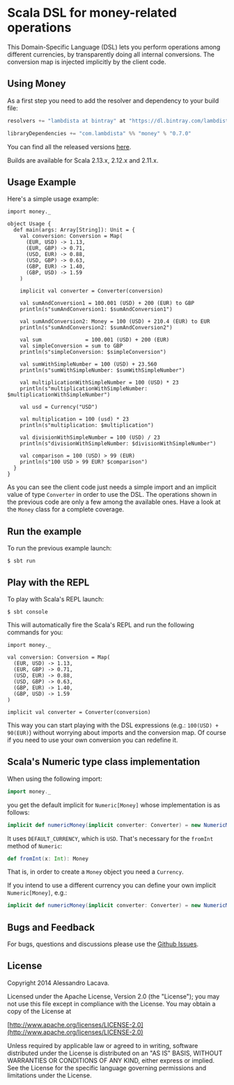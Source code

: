 # Scala DSL for money-related operations

This Domain-Specific Language (DSL) lets you perform operations among different currencies,
by transparently doing all internal conversions. The conversion map is injected implicitly by the client code.

## Using Money
As a first step you need to add the resolver and dependency to your build file:

```scala
resolvers += "lambdista at bintray" at "https://dl.bintray.com/lambdista/maven"

libraryDependencies += "com.lambdista" %% "money" % "0.7.0"
```

You can find all the released versions [here](https://github.com/lambdista/money/releases).

Builds are available for Scala 2.13.x, 2.12.x and 2.11.x.

## Usage Example
Here's a simple usage example:

```tut:silent
import money._

object Usage {
  def main(args: Array[String]): Unit = {
    val conversion: Conversion = Map(
      (EUR, USD) -> 1.13,
      (EUR, GBP) -> 0.71,
      (USD, EUR) -> 0.88,
      (USD, GBP) -> 0.63,
      (GBP, EUR) -> 1.40,
      (GBP, USD) -> 1.59
    )

    implicit val converter = Converter(conversion)

    val sumAndConversion1 = 100.001 (USD) + 200 (EUR) to GBP
    println(s"sumAndConversion1: $sumAndConversion1")

    val sumAndConversion2: Money = 100 (USD) + 210.4 (EUR) to EUR
    println(s"sumAndConversion2: $sumAndConversion2")

    val sum              = 100.001 (USD) + 200 (EUR)
    val simpleConversion = sum to GBP
    println(s"simpleConversion: $simpleConversion")

    val sumWithSimpleNumber = 100 (USD) + 23.560
    println(s"sumWithSimpleNumber: $sumWithSimpleNumber")

    val multiplicationWithSimpleNumber = 100 (USD) * 23
    println(s"multiplicationWithSimpleNumber: $multiplicationWithSimpleNumber")

    val usd = Currency("USD")

    val multiplication = 100 (usd) * 23
    println(s"multiplication: $multiplication")

    val divisionWithSimpleNumber = 100 (USD) / 23
    println(s"divisionWithSimpleNumber: $divisionWithSimpleNumber")

    val comparison = 100 (USD) > 99 (EUR)
    println(s"100 USD > 99 EUR? $comparison")
  }
}
```

As you can see the client code just needs a simple import and an implicit value of type `Converter`
in order to use the DSL. The operations shown in the previous code are only a few among the available ones.
Have a look at the `Money` class for a complete coverage.

## Run the example
To run the previous example launch:

```
$ sbt run
```

## Play with the REPL
To play with Scala's REPL launch:

```
$ sbt console
```

This will automatically fire the Scala's REPL and run the following commands for you:

```tut:silent
import money._

val conversion: Conversion = Map(
  (EUR, USD) -> 1.13,
  (EUR, GBP) -> 0.71,
  (USD, EUR) -> 0.88,
  (USD, GBP) -> 0.63,
  (GBP, EUR) -> 1.40,
  (GBP, USD) -> 1.59
)

implicit val converter = Converter(conversion)
```

This way you can start playing with the DSL expressions (e.g.: `100(USD) + 90(EUR)`) without worrying about imports
and the conversion map. Of course if you need to use your own conversion you can redefine it.

## Scala's Numeric type class implementation ##
When using the following import:

```scala
import money._
```

you get the default implicit for `Numeric[Money]` whose implementation is as follows:

```scala
implicit def numericMoney(implicit converter: Converter) = new NumericMoney(DEFAULT_CURRENCY)
```

It uses `DEFAULT_CURRENCY`, which is `USD`. That's necessary for the `fromInt` method of `Numeric`:

```scala
def fromInt(x: Int): Money
```

That is, in order to create a `Money` object you need a `Currency`. 

If you intend to use a different currency you can define your own implicit `Numeric[Money]`, e.g.:

```scala
implicit def numericMoney(implicit converter: Converter) = new NumericMoney(EUR)
```

## Bugs and Feedback
For bugs, questions and discussions please use the [Github Issues](https://github.com/lambdista/money/issues).

## License
Copyright 2014 Alessandro Lacava.

Licensed under the Apache License, Version 2.0 (the "License"); you may not use this file except in compliance
with the License. You may obtain a copy of the License at

[http://www.apache.org/licenses/LICENSE-2.0](http://www.apache.org/licenses/LICENSE-2.0)

Unless required by applicable law or agreed to in writing, software distributed under the License is distributed on an
"AS IS" BASIS, WITHOUT WARRANTIES OR CONDITIONS OF ANY KIND, either express or implied.
See the License for the specific language governing permissions and limitations under the License.

